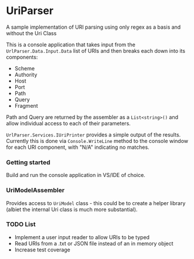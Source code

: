 # UriParser
A sample implementation of URI parsing using only regex as a basis and without the Uri Class

This is a console application that takes input from the `UrlParser.Data.Input.Data` list of URIs and then breaks each down into its components:
* Scheme
* Authority
* Host
* Port
* Path
* Query
* Fragment

Path and Query are returned by the assembler as a `List<string>()` and allow individual access to each of their parameters.

`UrlParser.Services.IUriPrinter` provides a simple output of the results. Currently this is done via `Console.WriteLine` method to the console window for each URI component, with "N/A" indicating no matches. 

### Getting started
Build and run the console application in VS/IDE of choice.

### UriModelAssembler
Provides access to `UriModel` class - this could be to create a helper library (albiet the internal Uri class is much more substantial). 

### TODO List
* Implement a user input reader to allow URIs to be typed
* Read URIs from a .txt or JSON file instead of an in memory object
* Increase test coverage

